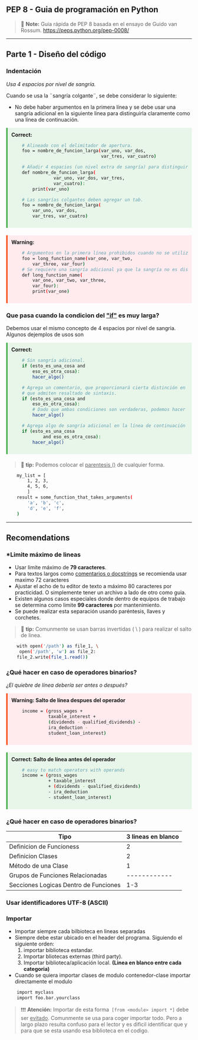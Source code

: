 <style>
    .correct_code {
        border-left: 4px solid #4CAF50; /* Green color for left border */
        background-color: #E8F5E9; /* Light green background color */
        padding: 10px; /* Add padding for better appearance */
        margin-bottom: 20px; /* Add margin for spacing */
    }
    .wrong_code {
        border-left: 4px solid #FF5722; /* Red color for left border */
        background-color: #FFEBEE; /* Light red background color */
        padding: 10px; /* Add padding for better appearance */
        margin-bottom: 20px; /* Add margin for spacing */
    }
</style>

## PEP 8 - Guia de programación en Python

> :memo: **Note:** Guia rápida de PEP 8 basada en el ensayo de Guido van Rossum. 
    https://peps.python.org/pep-0008/
    
---
## Parte 1 - Diseño del código
### Indentación
*Usa 4 espacios por nivel de sangría.*

Cuando se usa la ¨sangría colgante¨, se debe considerar lo siguiente: 
- No debe haber argumentos en la primera línea y se debe usar una sangría adicional en la siguiente linea para distinguirla claramente como una línea de continuación.

<div class="correct_code">
    <strong>Correct:</strong>

```bash 
    # Alineado con el delimitador de apertura.
    foo = nombre_de_funcion_larga(var_uno, var_dos,
                                  var_tres, var_cuatro)

    # Añadir 4 espacios (un nivel extra de sangría) para distinguir los argumentos del resto.
    def nombre_de_funcion_larga(
                var_uno, var_dos, var_tres,
                var_cuatro):
        print(var_uno)

    # Las sangrías colgantes deben agregar un tab.
    foo = nombre_de_funcion_larga(
        var_uno, var_dos,
        var_tres, var_cuatro)
```
</div>


<div class="wrong_code">
    <strong>Warning:</strong> 


```bash 
    # Argumentos en la primera línea prohibidos cuando no se utiliza alineación vertical.
    foo = long_function_name(var_one, var_two,
        var_three, var_four)
    # Se requiere una sangría adicional ya que la sangría no es distinguible.
    def long_function_name(
        var_one, var_two, var_three,
        var_four):
        print(var_one)
```
</div>

### Que pasa cuando la condicion del <ins>"if"</ins> es muy larga? 
Debemos usar el mismo concepto de 4 espacios por nivel de sangria. Algunos dejemplos de usos son 

<div class="correct_code">
    <strong>Correct:</strong>

```bash 
    # Sin sangría adicional.
    if (esto_es_una_cosa and
        eso_es_otra_cosa):
        hacer_algo()

    # Agrega un comentario, que proporcionará cierta distinción en editores
    # que admiten resaltado de sintaxis.
    if (esto_es_una_cosa and
        eso_es_otra_cosa):
        # Dado que ambas condiciones son verdaderas, podemos hacer algo.
        hacer_algo()

    # Agrega algo de sangría adicional en la línea de continuación condicional.
    if (esto_es_una_cosa
            and eso_es_otra_cosa):
        hacer_algo()
```
</div>

> :eyes: **tip:** Podemos colocar el <ins> parentesis ()</ins> de cualquier forma. 
```bash 
    my_list = [
        1, 2, 3,
        4, 5, 6,
        ]
    result = some_function_that_takes_arguments(
        'a', 'b', 'c',
        'd', 'e', 'f',
    )
```
---
## Recomendations
### *Limite máximo de lineas

- Usar limite máximo de **79 caracteres**. 
- Para textos largos como <ins>comentarios o docstrings</ins> se recomienda usar maximo 72 caracteres
- Ajustar el acho de tu editor de texto a máximo 80 caracteres por practicidad. O simplemente tener
    un archivo a lado de otro como guia. 
- Existen algunos casos especiales donde dentro de equipos de trabajo se determina como limite **99 caracteres** por mantenimiento. 
- Se puede realizar esta separación usando paréntesis, llaves y corchetes.

> :eyes: **tip:** Comunmente se usan barras invertidas ( \ ) para realizar el salto de linea. 
```bash 
    with open('/path') as file_1, \
     open('/path', 'w') as file_2:
    file_2.write(file_1.read())
```

### ¿Qué hacer en caso de operadores binarios?
*¿El quiebre de línea debería ser antes o después?*

<div class="wrong_code">
    <strong>Warning: Salto de línea despues del operador</strong> 

```bash 
    income = (gross_wages +
              taxable_interest +
              (dividends - qualified_dividends) -
              ira_deduction -
              student_loan_interest)
```
</div>

<div class="correct_code">
    <strong>Correct: Salto de línea antes del operador</strong>

```bash 
    # easy to match operators with operands
    income = (gross_wages
              + taxable_interest
              + (dividends - qualified_dividends)
              - ira_deduction
              - student_loan_interest)
```
</div>

### ¿Qué hacer en caso de operadores binarios?
| Tipo                                  | 3 lineas en blanco    |
|-----------                            |--------------------   |
| Definicion de Funcioness              |        2              |
| Definicion Clases                     |        2              |
| Método de una Clase                   |        1              |
| Grupos de Funciones Relacionadas      | ------------          |
| Secciones Logicas Dentro de Funciones |       1-3             |

### Usar identificadores UTF-8 (ASCII)

### Importar 
- Importar siempre cada bilbioteca en lineas separadas
- Siempre debe estar ubicado en el header del programa. Siguiendo el siguiente orden:
    1. importar biblioteca estandar.
    2. Importar bliotecas externas (third party).
    3. Importar biblioteca/aplicación local.
    **(Linea en blanco entre cada categoria)**
- Cuando se quiera importar clases de modulo contenedor-clase importar directamente el modulo 
```bash 
    import myclass
    import foo.bar.yourclass
```
>❗❗❗ **Atención:** Importar de esta forma``` [from <module> import *]``` debe ser <ins>evitado</ins>. Comunmente se usa para coger importar todo. Pero a largo plazo resulta confuso para el lector y es dificil identificar que y para que se esta usando esa biblioteca en el codigo. 

